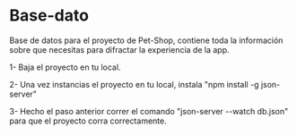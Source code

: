 # Base-dato

Base de datos para el proyecto de Pet-Shop, contiene toda la información sobre que necesitas para difractar la experiencia de la app.

1- Baja el proyecto en tu local.

2- Una vez instancias el proyecto en tu local, instala "npm install -g json-server"

3- Hecho el paso anterior correr el comando "json-server --watch db.json" para que el proyecto corra correctamente.